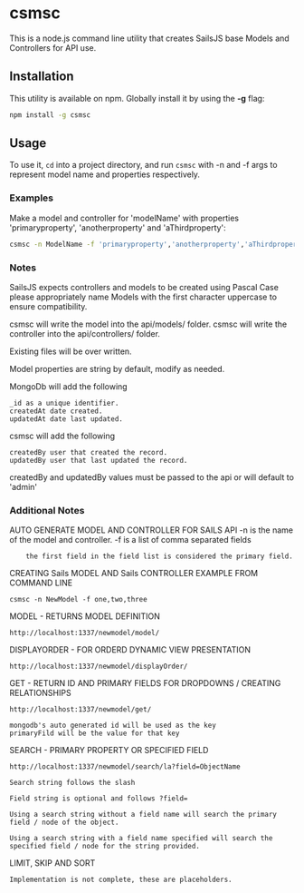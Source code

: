 # csmsc

This is a node.js command line utility that creates SailsJS base Models and Controllers for API use.

## Installation

This utility is available on npm. Globally install it by using the **-g** flag:

```bash
npm install -g csmsc
```

## Usage

To use it, `cd` into a project directory, and run `csmsc` with -n and -f args to represent model name and properties respectively.

### Examples

Make a model and controller for 'modelName' with properties 'primaryproperty', 'anotherproperty' and 'aThirdproperty':

```bash
csmsc -n ModelName -f 'primaryproperty','anotherproperty','aThirdproperty'
```

### Notes

SailsJS expects controllers and models to be created using Pascal Case please appropriately name Models with the first character uppercase to ensure compatibility.

csmsc will write the model into the api/models/ folder.
csmsc will write the controller into the api/controllers/ folder.

Existing files will be over written.

Model properties are string by default, modify as needed.

MongoDb will add the following

	_id as a unique identifier.
	createdAt date created.
	updatedAt date last updated.

csmsc will add the following

	createdBy user that created the record.
	updatedBy user that last updated the record.

createdBy and updatedBy values must be passed to the api or will default to 'admin'


### Additional Notes

AUTO GENERATE MODEL AND CONTROLLER FOR SAILS API
	-n is the name of the model and controller.
	-f is a list of comma separated fields

		the first field in the field list is considered the primary field.
			
CREATING Sails MODEL AND Sails CONTROLLER EXAMPLE FROM COMMAND LINE

	csmsc -n NewModel -f one,two,three 

MODEL - RETURNS MODEL DEFINITION

	http://localhost:1337/newmodel/model/

DISPLAYORDER - FOR ORDERD DYNAMIC VIEW PRESENTATION

	http://localhost:1337/newmodel/displayOrder/

GET - RETURN ID AND PRIMARY FIELDS FOR DROPDOWNS / CREATING RELATIONSHIPS

	http://localhost:1337/newmodel/get/

	mongodb's auto generated id will be used as the key
	primaryFild will be the value for that key

SEARCH - PRIMARY PROPERTY OR SPECIFIED FIELD

	http://localhost:1337/newmodel/search/la?field=ObjectName

	Search string follows the slash

	Field string is optional and follows ?field=

	Using a search string without a field name will search the primary field / node of the object.

	Using a search string with a field name specified will search the specified field / node for the string provided.

LIMIT, SKIP AND SORT 

	Implementation is not complete, these are placeholders.
